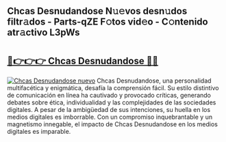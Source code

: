 ## Chcas Desnudandose N𝚞𝚎vos desn𝚞dos filtr𝚊dos - Parts-qZE F𝚘tos vid𝚎o - C𝚘ntenido atr𝚊ctivo L3pWs

# <h2><a href="http://mb10p0.tromn.icu/?c=Chcas+Desnudandose">🔗👉👉👉 Chcas Desnudandose 🔗🔗</a></h2>

[![Chcas Desnudandose nuevo](https://i.imgur.com/pEAQMta.gif)](http://mb10p0.tromn.icu/?c=Chcas+Desnudandose)
Chcas Desnudandose, una personalidad multifacética y enigmática, desafía la comprensión fácil. Su estilo distintivo de comunicación en línea ha cautivado y provocado críticas, generando debates sobre ética, individualidad y las complejidades de las sociedades digitales. A pesar de la ambigüedad de sus intenciones, su huella en los medios digitales es imborrable. Con un compromiso inquebrantable y un magnetismo innegable, el impacto de Chcas Desnudandose en los medios digitales es imparable.
